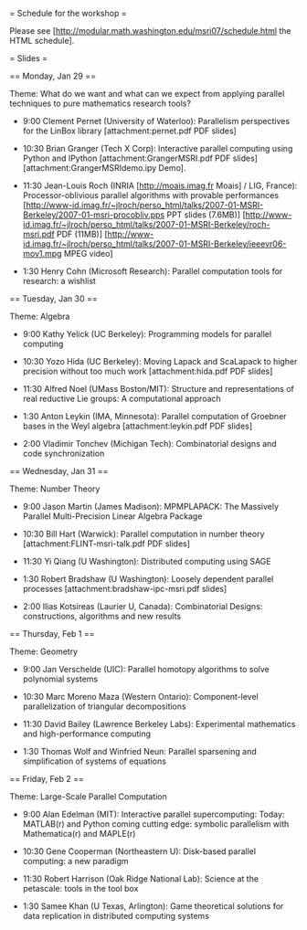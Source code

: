 = Schedule for the workshop =

Please see [http://modular.math.washington.edu/msri07/schedule.html the HTML schedule].

= Slides =

== Monday, Jan 29 ==

Theme: What do we want and what can we expect from applying parallel techniques to pure mathematics research tools?

   * 9:00 Clement Pernet (University of Waterloo): Parallelism perspectives for the LinBox library [attachment:pernet.pdf PDF slides]

   * 10:30 Brian Granger (Tech X Corp): Interactive parallel computing using Python and IPython [attachment:GrangerMSRI.pdf PDF slides] [attachment:GrangerMSRIdemo.ipy Demo].


   * 11:30 Jean-Louis Roch (INRIA [http://moais.imag.fr Moais] / LIG, France): Processor-oblivious parallel algorithms with provable performances [http://www-id.imag.fr/~jlroch/perso_html/talks/2007-01-MSRI-Berkeley/2007-01-msri-procobliv.pps PPT slides (7.6MB)] 
[http://www-id.imag.fr/~jlroch/perso_html/talks/2007-01-MSRI-Berkeley/roch-msri.pdf PDF (11MB)]
[http://www-id.imag.fr/~jlroch/perso_html/talks/2007-01-MSRI-Berkeley/ieeevr06-mov1.mpg MPEG video] 

   * 1:30 Henry Cohn (Microsoft Research): Parallel computation tools for research: a wishlist

== Tuesday, Jan 30 ==

Theme: Algebra

   * 9:00 Kathy Yelick (UC Berkeley): Programming models for parallel computing

   * 10:30 Yozo Hida (UC Berkeley): Moving Lapack and ScaLapack to higher precision without too much work [attachment:hida.pdf PDF slides]

   * 11:30 Alfred Noel (UMass Boston/MIT): Structure and representations of real reductive Lie groups: A computational approach

   * 1:30 Anton Leykin (IMA, Minnesota): Parallel computation of Groebner bases in the Weyl algebra [attachment:leykin.pdf PDF slides]

   * 2:00 Vladimir Tonchev (Michigan Tech): Combinatorial designs and code synchronization

== Wednesday, Jan 31 ==

Theme: Number Theory

   * 9:00 Jason Martin (James Madison): MPMPLAPACK: The Massively Parallel Multi-Precision Linear Algebra Package

   * 10:30 Bill Hart (Warwick): Parallel computation in number theory [attachment:FLINT-msri-talk.pdf PDF slides]

   * 11:30 Yi Qiang (U Washington): Distributed computing using SAGE

   * 1:30 Robert Bradshaw (U Washington): Loosely dependent parallel processes [attachment:bradshaw-ipc-msri.pdf slides]

   * 2:00 Ilias Kotsireas (Laurier U, Canada): Combinatorial Designs: constructions, algorithms and new results

== Thursday, Feb 1 ==

Theme: Geometry

   * 9:00 Jan Verschelde (UIC): Parallel homotopy algorithms to solve polynomial systems

   * 10:30 Marc Moreno Maza (Western Ontario): Component-level parallelization of triangular decompositions

   * 11:30 David Bailey (Lawrence Berkeley Labs): Experimental mathematics and high-performance computing

   * 1:30 Thomas Wolf and Winfried Neun: Parallel sparsening and simplification of systems of equations

== Friday, Feb 2 ==

Theme: Large-Scale Parallel Computation

   * 9:00 Alan Edelman (MIT): Interactive parallel supercomputing: Today: MATLAB(r) and Python coming cutting edge: symbolic parallelism with Mathematica(r) and MAPLE(r)

   * 10:30 Gene Cooperman (Northeastern U): Disk-based parallel computing: a new paradigm

   * 11:30 Robert Harrison (Oak Ridge National Lab): Science at the petascale: tools in the tool box

   * 1:30 Samee Khan (U Texas, Arlington): Game theoretical solutions for data replication in distributed computing systems
